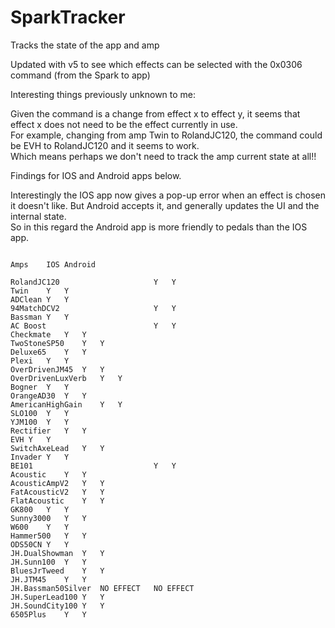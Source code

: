 # SparkTracker
Tracks the state of the app and amp

Updated with v5 to see which effects can be selected with the 0x0306 command (from the Spark to app)   

Interesting things previously unknown to me:

Given the command is a change from effect x to effect y, it seems that effect x does not need to be the effect currently in use.   
For example, changing from amp Twin to RolandJC120, the command could be  EVH to RolandJC120 and it seems to work.   
Which means perhaps we don't need to track the amp current state at all!!   

Findings for IOS and Android apps below.    

Interestingly the IOS app now gives a pop-up error when an effect is chosen it doesn't like. But Android accepts it, and generally updates the UI and the internal state.   
So in this regard the Android app is more friendly to pedals than the IOS app.   

```

Amps	IOS	Android
		
RolandJC120                 	Y	Y
Twin	Y	Y
ADClean	Y	Y
94MatchDCV2                 	Y	Y
Bassman	Y	Y
AC Boost                    	Y	Y
Checkmate	Y	Y
TwoStoneSP50	Y	Y
Deluxe65	Y	Y
Plexi	Y	Y
OverDrivenJM45	Y	Y
OverDrivenLuxVerb	Y	Y
Bogner	Y	Y
OrangeAD30	Y	Y
AmericanHighGain	Y	Y
SLO100	Y	Y
YJM100	Y	Y
Rectifier	Y	Y
EVH	Y	Y
SwitchAxeLead	Y	Y
Invader	Y	Y
BE101                       	Y	Y
Acoustic	Y	Y
AcousticAmpV2	Y	Y
FatAcousticV2	Y	Y
FlatAcoustic	Y	Y
GK800	Y	Y
Sunny3000	Y	Y
W600	Y	Y
Hammer500	Y	Y
ODS50CN	Y	Y
JH.DualShowman	Y	Y
JH.Sunn100	Y	Y
BluesJrTweed	Y	Y
JH.JTM45	Y	Y
JH.Bassman50Silver	NO EFFECT	NO EFFECT
JH.SuperLead100	Y	Y
JH.SoundCity100	Y	Y
6505Plus	Y	Y

```
